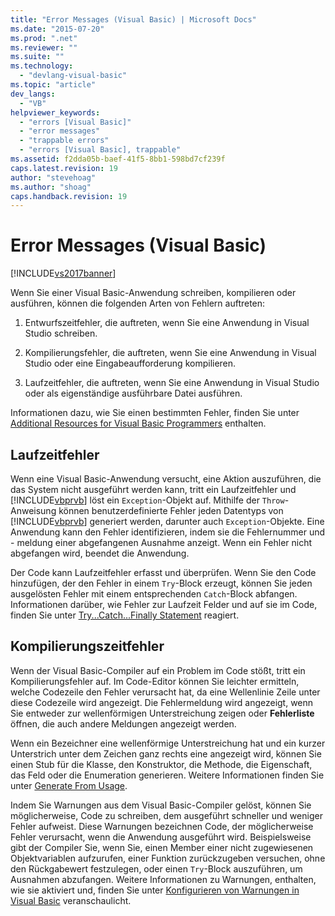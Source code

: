 ```yaml
---
title: "Error Messages (Visual Basic) | Microsoft Docs"
ms.date: "2015-07-20"
ms.prod: ".net"
ms.reviewer: ""
ms.suite: ""
ms.technology: 
  - "devlang-visual-basic"
ms.topic: "article"
dev_langs: 
  - "VB"
helpviewer_keywords: 
  - "errors [Visual Basic]"
  - "error messages"
  - "trappable errors"
  - "errors [Visual Basic], trappable"
ms.assetid: f2dda05b-baef-41f5-8bb1-598bd7cf239f
caps.latest.revision: 19
author: "stevehoag"
ms.author: "shoag"
caps.handback.revision: 19
---
```

# Error Messages (Visual Basic)
[!INCLUDE[vs2017banner](~/includes/vs2017banner.md)]

Wenn Sie einer Visual Basic\-Anwendung schreiben, kompilieren oder ausführen, können die folgenden Arten von Fehlern auftreten:  
  
1.  Entwurfszeitfehler, die auftreten, wenn Sie eine Anwendung in Visual Studio schreiben.  
  
2.  Kompilierungsfehler, die auftreten, wenn Sie eine Anwendung in Visual Studio oder eine Eingabeaufforderung kompilieren.  
  
3.  Laufzeitfehler, die auftreten, wenn Sie eine Anwendung in Visual Studio oder als eigenständige ausführbare Datei ausführen.  
  
 Informationen dazu, wie Sie einen bestimmten Fehler, finden Sie unter [Additional Resources for Visual Basic Programmers](../../../visual-basic/getting-started/additional-resources.md) enthalten.  
  
## Laufzeitfehler  
 Wenn eine Visual Basic\-Anwendung versucht, eine Aktion auszuführen, die das System nicht ausgeführt werden kann, tritt ein Laufzeitfehler und [!INCLUDE[vbprvb](~/includes/vbprvb-md.md)] löst ein `Exception`\-Objekt auf.  Mithilfe der `Throw`\-Anweisung können benutzerdefinierte Fehler jeden Datentyps von [!INCLUDE[vbprvb](~/includes/vbprvb-md.md)] generiert werden, darunter auch `Exception`\-Objekte.  Eine Anwendung kann den Fehler identifizieren, indem sie die Fehlernummer und \- meldung einer abgefangenen Ausnahme anzeigt.  Wenn ein Fehler nicht abgefangen wird, beendet die Anwendung.  
  
 Der Code kann Laufzeitfehler erfasst und überprüfen.  Wenn Sie den Code hinzufügen, der den Fehler in einem `Try`\-Block erzeugt, können Sie jeden ausgelösten Fehler mit einem entsprechenden `Catch`\-Block abfangen.  Informationen darüber, wie Fehler zur Laufzeit Felder und auf sie im Code, finden Sie unter [Try...Catch...Finally Statement](../../../visual-basic/language-reference/statements/try-catch-finally-statement.md) reagiert.  
  
## Kompilierungszeitfehler  
 Wenn der Visual Basic\-Compiler auf ein Problem im Code stößt, tritt ein Kompilierungsfehler auf.  Im Code\-Editor können Sie leichter ermitteln, welche Codezeile den Fehler verursacht hat, da eine Wellenlinie Zeile unter diese Codezeile wird angezeigt.  Die Fehlermeldung wird angezeigt, wenn Sie entweder zur wellenförmigen Unterstreichung zeigen oder **Fehlerliste** öffnen, die auch andere Meldungen angezeigt werden.  
  
 Wenn ein Bezeichner eine wellenförmige Unterstreichung hat und ein kurzer Unterstrich unter dem Zeichen ganz rechts eine angezeigt wird, können Sie einen Stub für die Klasse, den Konstruktor, die Methode, die Eigenschaft, das Feld oder die Enumeration generieren.  Weitere Informationen finden Sie unter [Generate From Usage](/visual-cpp/misc/generate-from-usage).  
  
 Indem Sie Warnungen aus dem Visual Basic\-Compiler gelöst, können Sie möglicherweise, Code zu schreiben, dem ausgeführt schneller und weniger Fehler aufweist.  Diese Warnungen bezeichnen Code, der möglicherweise Fehler verursacht, wenn die Anwendung ausgeführt wird.  Beispielsweise gibt der Compiler Sie, wenn Sie, einen Member einer nicht zugewiesenen Objektvariablen aufzurufen, einer Funktion zurückzugeben versuchen, ohne den Rückgabewert festzulegen, oder einen `Try`\-Block auszuführen, um Ausnahmen abzufangen.  Weitere Informationen zu Warnungen, enthalten, wie sie aktiviert und, finden Sie unter [Konfigurieren von Warnungen in Visual Basic](/visual-studio/ide/configuring-warnings-in-visual-basic) veranschaulicht.